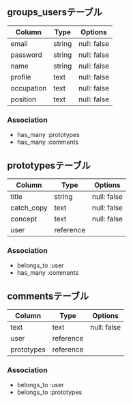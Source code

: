 ## groups_usersテーブル

| Column | Type       | Options                        |
| ------ | ---------- | ------------------------------ |
| email   | string | null: false |
| password  | string | null: false |
| name   | string | null: false |
| profile  | text | null: false |
| occupation   | text | null: false |
| position  | text | null: false |

### Association
- has_many :prototypes
- has_many :comments

## prototypesテーブル

| Column | Type       | Options                        |
| ------ | ---------- | ------------------------------ |
| title   | string | null: false |
| catch_copy  | text | null: false |
| concept   | text | null: false |
| user   | reference |  |


### Association
- belongs_to :user
- has_many :comments

## commentsテーブル

| Column | Type       | Options                        |
| ------ | ---------- | ------------------------------ |
| text   | text | null: false |
| user  | reference |  |
| prototypes   | reference |  |


### Association
- belongs_to :user
- belongs_to :prototypes

